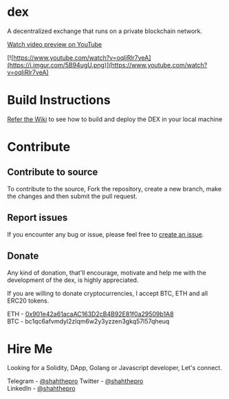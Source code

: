 # dex
A decentralized exchange that runs on a private blockchain network.

[Watch video preview on YouTube](https://www.youtube.com/watch?v=oqIiRlr7veA)

[![https://www.youtube.com/watch?v=oqIiRlr7veA](https://i.imgur.com/5B94ugU.png)](https://www.youtube.com/watch?v=oqIiRlr7veA)

# Build Instructions
[Refer the Wiki](https://github.com/shahthepro/dex/wiki/Build-Instructions) to see how to build and deploy the DEX in your local machine

# Contribute
## Contribute to source
To contribute to the source, Fork the repository, create a new branch, make the changes and then submit the pull request. 

## Report issues
If you encounter any bug or issue, please feel free to [create an issue](https://github.com/shahthepro/dex/issues).

## Donate
Any kind of donation, that'll encourage, motivate and help me with the development of the dex, is highly appreciated.

If you are willing to donate cryptocurrencies, I accept BTC, ETH and all ERC20 tokens.

ETH - [0x901e42a61acaAC163D2cB4B92E81f0a29509b1A8](https://etherscan.io/address/0x901e42a61acaAC163D2cB4B92E81f0a29509b1A8)  
BTC - bc1qc6afvmdyl2zlqm6w2y3yzzen3gkq57l57qheuq

# Hire Me
Looking for a Solidity, DApp, Golang or Javascript developer, Let's connect.

Telegram - [@shahthepro](https://web.telegram.org/#/im?p=@shahthepro)
Twitter - [@shahthepro](http://twitter.com/shahthepro)  
LinkedIn - [@shahthepro](https://www.linkedin.com/in/shahthepro/)  
